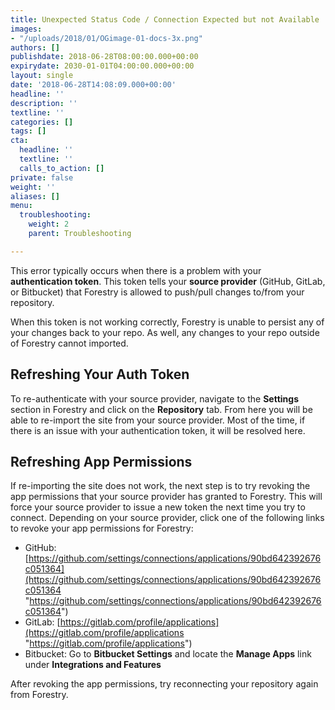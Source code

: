 ```yaml
---
title: Unexpected Status Code / Connection Expected but not Available
images:
- "/uploads/2018/01/OGimage-01-docs-3x.png"
authors: []
publishdate: 2018-06-28T08:00:00.000+00:00
expirydate: 2030-01-01T04:00:00.000+00:00
layout: single
date: '2018-06-28T14:08:09.000+00:00'
headline: ''
description: ''
textline: ''
categories: []
tags: []
cta:
  headline: ''
  textline: ''
  calls_to_action: []
private: false
weight: ''
aliases: []
menu:
  troubleshooting:
    weight: 2
    parent: Troubleshooting

---
```

This error typically occurs when there is a problem with your **authentication token**. This token tells your **source provider** (GitHub, GitLab, or Bitbucket) that Forestry is allowed to push/pull changes to/from your repository.

When this token is not working correctly, Forestry is unable to persist any of your changes back to your repo. As well, any changes to your repo outside of Forestry cannot imported.

## Refreshing Your Auth Token

To re-authenticate with your source provider, navigate to the **Settings** section in Forestry and click on the **Repository** tab. From here you will be able to re-import the site from your source provider. Most of the time, if there is an issue with your authentication token, it will be resolved here.

## Refreshing App Permissions

If re-importing the site does not work, the next step is to try revoking the app permissions that your source provider has granted to Forestry. This will force your source provider to issue a new token the next time you try to connect. Depending on your source provider, click one of the following links to revoke your app permissions for Forestry:

* GitHub: [https://github.com/settings/connections/applications/90bd642392676c051364](https://github.com/settings/connections/applications/90bd642392676c051364 "https://github.com/settings/connections/applications/90bd642392676c051364")
* GitLab: [https://gitlab.com/profile/applications](https://gitlab.com/profile/applications "https://gitlab.com/profile/applications")
* Bitbucket: Go to **Bitbucket Settings** and locate the **Manage Apps** link under **Integrations and Features**

After revoking the app permissions, try reconnecting your repository again from Forestry.